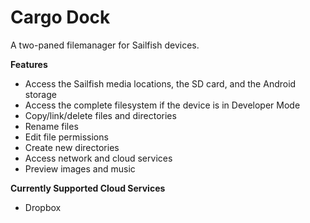 Cargo Dock
==========

A two-paned filemanager for Sailfish devices.

**Features**

* Access the Sailfish media locations, the SD card, and the Android storage
* Access the complete filesystem if the device is in Developer Mode
* Copy/link/delete files and directories
* Rename files
* Edit file permissions
* Create new directories
* Access network and cloud services
* Preview images and music

**Currently Supported Cloud Services**

* Dropbox
